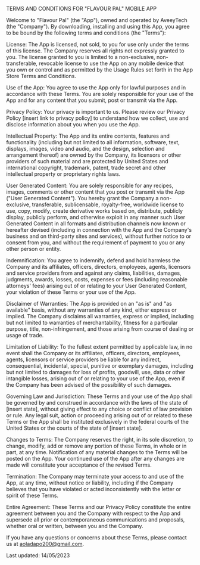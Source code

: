 TERMS AND CONDITIONS FOR "FLAVOUR PAL" MOBILE APP

Welcome to "Flavour Pal" (the "App"), owned and operated by AveeyTech (the "Company"). By downloading, installing and using this App, you agree to be bound by the following terms and conditions (the "Terms"):

License: The App is licensed, not sold, to you for use only under the terms of this license. The Company reserves all rights not expressly granted to you. The license granted to you is limited to a non-exclusive, non-transferable, revocable license to use the App on any mobile device that you own or control and as permitted by the Usage Rules set forth in the App Store Terms and Conditions.

Use of the App: You agree to use the App only for lawful purposes and in accordance with these Terms. You are solely responsible for your use of the App and for any content that you submit, post or transmit via the App.

Privacy Policy: Your privacy is important to us. Please review our Privacy Policy [insert link to privacy policy] to understand how we collect, use and disclose information about you when you use the App.

Intellectual Property: The App and its entire contents, features and functionality (including but not limited to all information, software, text, displays, images, video and audio, and the design, selection and arrangement thereof) are owned by the Company, its licensors or other providers of such material and are protected by United States and international copyright, trademark, patent, trade secret and other intellectual property or proprietary rights laws.

User Generated Content: You are solely responsible for any recipes, images, comments or other content that you post or transmit via the App ("User Generated Content"). You hereby grant the Company a non-exclusive, transferable, sublicensable, royalty-free, worldwide license to use, copy, modify, create derivative works based on, distribute, publicly display, publicly perform, and otherwise exploit in any manner such User Generated Content in all formats and distribution channels now known or hereafter devised (including in connection with the App and the Company's business and on third-party sites and services), without further notice to or consent from you, and without the requirement of payment to you or any other person or entity.

Indemnification: You agree to indemnify, defend and hold harmless the Company and its affiliates, officers, directors, employees, agents, licensors and service providers from and against any claims, liabilities, damages, judgments, awards, losses, costs, expenses or fees (including reasonable attorneys' fees) arising out of or relating to your User Generated Content, your violation of these Terms or your use of the App.

Disclaimer of Warranties: The App is provided on an "as is" and "as available" basis, without any warranties of any kind, either express or implied. The Company disclaims all warranties, express or implied, including but not limited to warranties of merchantability, fitness for a particular purpose, title, non-infringement, and those arising from course of dealing or usage of trade.

Limitation of Liability: To the fullest extent permitted by applicable law, in no event shall the Company or its affiliates, officers, directors, employees, agents, licensors or service providers be liable for any indirect, consequential, incidental, special, punitive or exemplary damages, including but not limited to damages for loss of profits, goodwill, use, data or other intangible losses, arising out of or relating to your use of the App, even if the Company has been advised of the possibility of such damages.


Governing Law and Jurisdiction: These Terms and your use of the App shall be governed by and construed in accordance with the laws of the state of [insert state], without giving effect to any choice or conflict of law provision or rule. Any legal suit, action or proceeding arising out of or related to these Terms or the App shall be instituted exclusively in the federal courts of the United States or the courts of the state of [insert state].

Changes to Terms: The Company reserves the right, in its sole discretion, to change, modify, add or remove any portion of these Terms, in whole or in part, at any time. Notification of any material changes to the Terms will be posted on the App. Your continued use of the App after any changes are made will constitute your acceptance of the revised Terms.

Termination: The Company may terminate your access to and use of the App, at any time, without notice or liability, including if the Company believes that you have violated or acted inconsistently with the letter or spirit of these Terms.

Entire Agreement: These Terms and our Privacy Policy constitute the entire agreement between you and the Company with respect to the App and supersede all prior or contemporaneous communications and proposals, whether oral or written, between you and the Company.

If you have any questions or concerns about these Terms, please contact us at aoladapo200@gmail.com.

Last updated: 14/05/2023
